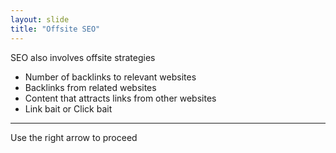 ```yaml
---
layout: slide
title: "Offsite SEO"
---
```

SEO also involves offsite strategies
* Number of backlinks to relevant websites
* Backlinks from related websites
* Content that attracts links from other websites
* Link bait or Click bait
---
Use the right arrow to proceed
